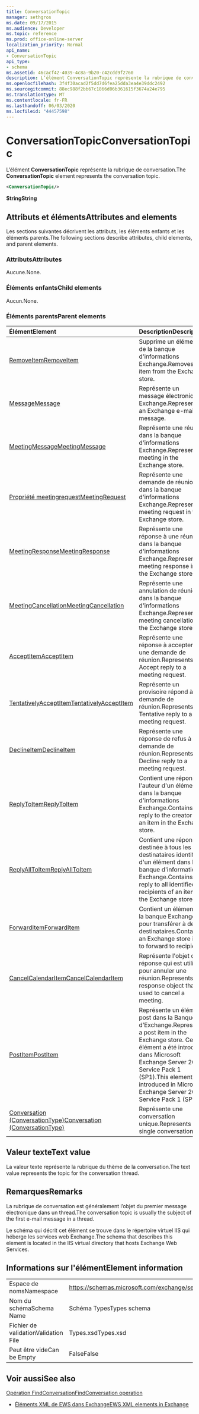 ```yaml
---
title: ConversationTopic
manager: sethgros
ms.date: 09/17/2015
ms.audience: Developer
ms.topic: reference
ms.prod: office-online-server
localization_priority: Normal
api_name:
- ConversationTopic
api_type:
- schema
ms.assetid: 46cacf42-4039-4c8a-9b20-c42cdd9f2760
description: L’élément ConversationTopic représente la rubrique de conversation.
ms.openlocfilehash: 3f4f30acad2f5dd7d6fea25dda3ea4e39ddc2492
ms.sourcegitcommit: 88ec988f2bb67c1866d06b361615f3674a24e795
ms.translationtype: MT
ms.contentlocale: fr-FR
ms.lasthandoff: 06/03/2020
ms.locfileid: "44457598"
---
```

# <a name="conversationtopic"></a><span data-ttu-id="1a1e1-103">ConversationTopic</span><span class="sxs-lookup"><span data-stu-id="1a1e1-103">ConversationTopic</span></span>

<span data-ttu-id="1a1e1-104">L’élément **ConversationTopic** représente la rubrique de conversation.</span><span class="sxs-lookup"><span data-stu-id="1a1e1-104">The **ConversationTopic** element represents the conversation topic.</span></span> 
  
```xml
<ConversationTopic/>
```

 <span data-ttu-id="1a1e1-105">**String**</span><span class="sxs-lookup"><span data-stu-id="1a1e1-105">**String**</span></span>
## <a name="attributes-and-elements"></a><span data-ttu-id="1a1e1-106">Attributs et éléments</span><span class="sxs-lookup"><span data-stu-id="1a1e1-106">Attributes and elements</span></span>

<span data-ttu-id="1a1e1-107">Les sections suivantes décrivent les attributs, les éléments enfants et les éléments parents.</span><span class="sxs-lookup"><span data-stu-id="1a1e1-107">The following sections describe attributes, child elements, and parent elements.</span></span>
  
### <a name="attributes"></a><span data-ttu-id="1a1e1-108">Attributs</span><span class="sxs-lookup"><span data-stu-id="1a1e1-108">Attributes</span></span>

<span data-ttu-id="1a1e1-109">Aucune.</span><span class="sxs-lookup"><span data-stu-id="1a1e1-109">None.</span></span>
  
### <a name="child-elements"></a><span data-ttu-id="1a1e1-110">Éléments enfants</span><span class="sxs-lookup"><span data-stu-id="1a1e1-110">Child elements</span></span>

<span data-ttu-id="1a1e1-111">Aucun.</span><span class="sxs-lookup"><span data-stu-id="1a1e1-111">None.</span></span>
  
### <a name="parent-elements"></a><span data-ttu-id="1a1e1-112">Éléments parents</span><span class="sxs-lookup"><span data-stu-id="1a1e1-112">Parent elements</span></span>

|<span data-ttu-id="1a1e1-113">**Élément**</span><span class="sxs-lookup"><span data-stu-id="1a1e1-113">**Element**</span></span>|<span data-ttu-id="1a1e1-114">**Description**</span><span class="sxs-lookup"><span data-stu-id="1a1e1-114">**Description**</span></span>|
|:-----|:-----|
|[<span data-ttu-id="1a1e1-115">RemoveItem</span><span class="sxs-lookup"><span data-stu-id="1a1e1-115">RemoveItem</span></span>](removeitem.md) <br/> |<span data-ttu-id="1a1e1-116">Supprime un élément de la banque d'informations Exchange.</span><span class="sxs-lookup"><span data-stu-id="1a1e1-116">Removes an item from the Exchange store.</span></span>  <br/> |
|[<span data-ttu-id="1a1e1-117">Message</span><span class="sxs-lookup"><span data-stu-id="1a1e1-117">Message</span></span>](message-ex15websvcsotherref.md) <br/> |<span data-ttu-id="1a1e1-118">Représente un message électronique Exchange.</span><span class="sxs-lookup"><span data-stu-id="1a1e1-118">Represents an Exchange e-mail message.</span></span>  <br/> |
|[<span data-ttu-id="1a1e1-119">MeetingMessage</span><span class="sxs-lookup"><span data-stu-id="1a1e1-119">MeetingMessage</span></span>](meetingmessage.md) <br/> |<span data-ttu-id="1a1e1-120">Représente une réunion dans la banque d'informations Exchange.</span><span class="sxs-lookup"><span data-stu-id="1a1e1-120">Represents a meeting in the Exchange store.</span></span>  <br/> |
|[<span data-ttu-id="1a1e1-121">Propriété meetingrequest</span><span class="sxs-lookup"><span data-stu-id="1a1e1-121">MeetingRequest</span></span>](meetingrequest.md) <br/> |<span data-ttu-id="1a1e1-122">Représente une demande de réunion dans la banque d'informations Exchange.</span><span class="sxs-lookup"><span data-stu-id="1a1e1-122">Represents a meeting request in the Exchange store.</span></span>  <br/> |
|[<span data-ttu-id="1a1e1-123">MeetingResponse</span><span class="sxs-lookup"><span data-stu-id="1a1e1-123">MeetingResponse</span></span>](meetingresponse.md) <br/> |<span data-ttu-id="1a1e1-124">Représente une réponse à une réunion dans la banque d'informations Exchange.</span><span class="sxs-lookup"><span data-stu-id="1a1e1-124">Represents a meeting response in the Exchange store.</span></span>  <br/> |
|[<span data-ttu-id="1a1e1-125">MeetingCancellation</span><span class="sxs-lookup"><span data-stu-id="1a1e1-125">MeetingCancellation</span></span>](meetingcancellation.md) <br/> |<span data-ttu-id="1a1e1-126">Représente une annulation de réunion dans la banque d'informations Exchange.</span><span class="sxs-lookup"><span data-stu-id="1a1e1-126">Represents a meeting cancellation in the Exchange store.</span></span>  <br/> |
|[<span data-ttu-id="1a1e1-127">AcceptItem</span><span class="sxs-lookup"><span data-stu-id="1a1e1-127">AcceptItem</span></span>](acceptitem.md) <br/> |<span data-ttu-id="1a1e1-128">Représente une réponse à accepter à une demande de réunion.</span><span class="sxs-lookup"><span data-stu-id="1a1e1-128">Represents an Accept reply to a meeting request.</span></span>  <br/> |
|[<span data-ttu-id="1a1e1-129">TentativelyAcceptItem</span><span class="sxs-lookup"><span data-stu-id="1a1e1-129">TentativelyAcceptItem</span></span>](tentativelyacceptitem.md) <br/> |<span data-ttu-id="1a1e1-130">Représente un provisoire répond à une demande de réunion.</span><span class="sxs-lookup"><span data-stu-id="1a1e1-130">Represents a Tentative reply to a meeting request.</span></span>  <br/> |
|[<span data-ttu-id="1a1e1-131">DeclineItem</span><span class="sxs-lookup"><span data-stu-id="1a1e1-131">DeclineItem</span></span>](declineitem.md) <br/> |<span data-ttu-id="1a1e1-132">Représente une réponse de refus à une demande de réunion.</span><span class="sxs-lookup"><span data-stu-id="1a1e1-132">Represents a Decline reply to a meeting request.</span></span>  <br/> |
|[<span data-ttu-id="1a1e1-133">ReplyToItem</span><span class="sxs-lookup"><span data-stu-id="1a1e1-133">ReplyToItem</span></span>](replytoitem.md) <br/> |<span data-ttu-id="1a1e1-134">Contient une réponse à l'auteur d'un élément dans la banque d'informations Exchange.</span><span class="sxs-lookup"><span data-stu-id="1a1e1-134">Contains a reply to the creator of an item in the Exchange store.</span></span>  <br/> |
|[<span data-ttu-id="1a1e1-135">ReplyAllToItem</span><span class="sxs-lookup"><span data-stu-id="1a1e1-135">ReplyAllToItem</span></span>](replyalltoitem.md) <br/> |<span data-ttu-id="1a1e1-136">Contient une réponse destinée à tous les destinataires identifiés d'un élément dans la banque d'informations Exchange.</span><span class="sxs-lookup"><span data-stu-id="1a1e1-136">Contains a reply to all identified recipients of an item in the Exchange store.</span></span>  <br/> |
|[<span data-ttu-id="1a1e1-137">ForwardItem</span><span class="sxs-lookup"><span data-stu-id="1a1e1-137">ForwardItem</span></span>](forwarditem.md) <br/> |<span data-ttu-id="1a1e1-138">Contient un élément de la banque Exchange pour transférer à des destinataires.</span><span class="sxs-lookup"><span data-stu-id="1a1e1-138">Contains an Exchange store item to forward to recipients.</span></span>  <br/> |
|[<span data-ttu-id="1a1e1-139">CancelCalendarItem</span><span class="sxs-lookup"><span data-stu-id="1a1e1-139">CancelCalendarItem</span></span>](cancelcalendaritem.md) <br/> |<span data-ttu-id="1a1e1-140">Représente l'objet de réponse qui est utilisé pour annuler une réunion.</span><span class="sxs-lookup"><span data-stu-id="1a1e1-140">Represents the response object that is used to cancel a meeting.</span></span>  <br/> |
|[<span data-ttu-id="1a1e1-141">PostItem</span><span class="sxs-lookup"><span data-stu-id="1a1e1-141">PostItem</span></span>](postitem.md) <br/> |<span data-ttu-id="1a1e1-142">Représente un élément post dans la Banque d’Exchange.</span><span class="sxs-lookup"><span data-stu-id="1a1e1-142">Represents a post item in the Exchange store.</span></span> <span data-ttu-id="1a1e1-143">Cet élément a été introduit dans Microsoft Exchange Server 2007 Service Pack 1 (SP1).</span><span class="sxs-lookup"><span data-stu-id="1a1e1-143">This element was introduced in Microsoft Exchange Server 2007 Service Pack 1 (SP1).</span></span>  <br/> |
|[<span data-ttu-id="1a1e1-144">Conversation (ConversationType)</span><span class="sxs-lookup"><span data-stu-id="1a1e1-144">Conversation (ConversationType)</span></span>](conversation-conversationtype.md) <br/> |<span data-ttu-id="1a1e1-145">Représente une conversation unique.</span><span class="sxs-lookup"><span data-stu-id="1a1e1-145">Represents a single conversation.</span></span>  <br/> |
   
## <a name="text-value"></a><span data-ttu-id="1a1e1-146">Valeur texte</span><span class="sxs-lookup"><span data-stu-id="1a1e1-146">Text value</span></span>

<span data-ttu-id="1a1e1-147">La valeur texte représente la rubrique du thème de la conversation.</span><span class="sxs-lookup"><span data-stu-id="1a1e1-147">The text value represents the topic for the conversation thread.</span></span>
  
## <a name="remarks"></a><span data-ttu-id="1a1e1-148">Remarques</span><span class="sxs-lookup"><span data-stu-id="1a1e1-148">Remarks</span></span>

<span data-ttu-id="1a1e1-149">La rubrique de conversation est généralement l’objet du premier message électronique dans un thread.</span><span class="sxs-lookup"><span data-stu-id="1a1e1-149">The conversation topic is usually the subject of the first e-mail message in a thread.</span></span>
  
<span data-ttu-id="1a1e1-150">Le schéma qui décrit cet élément se trouve dans le répertoire virtuel IIS qui héberge les services web Exchange.</span><span class="sxs-lookup"><span data-stu-id="1a1e1-150">The schema that describes this element is located in the IIS virtual directory that hosts Exchange Web Services.</span></span>
  
## <a name="element-information"></a><span data-ttu-id="1a1e1-151">Informations sur l'élément</span><span class="sxs-lookup"><span data-stu-id="1a1e1-151">Element information</span></span>

|||
|:-----|:-----|
|<span data-ttu-id="1a1e1-152">Espace de noms</span><span class="sxs-lookup"><span data-stu-id="1a1e1-152">Namespace</span></span>  <br/> |https://schemas.microsoft.com/exchange/services/2006/types  <br/> |
|<span data-ttu-id="1a1e1-153">Nom du schéma</span><span class="sxs-lookup"><span data-stu-id="1a1e1-153">Schema Name</span></span>  <br/> |<span data-ttu-id="1a1e1-154">Schéma Types</span><span class="sxs-lookup"><span data-stu-id="1a1e1-154">Types schema</span></span>  <br/> |
|<span data-ttu-id="1a1e1-155">Fichier de validation</span><span class="sxs-lookup"><span data-stu-id="1a1e1-155">Validation File</span></span>  <br/> |<span data-ttu-id="1a1e1-156">Types.xsd</span><span class="sxs-lookup"><span data-stu-id="1a1e1-156">Types.xsd</span></span>  <br/> |
|<span data-ttu-id="1a1e1-157">Peut être vide</span><span class="sxs-lookup"><span data-stu-id="1a1e1-157">Can be Empty</span></span>  <br/> |<span data-ttu-id="1a1e1-158">False</span><span class="sxs-lookup"><span data-stu-id="1a1e1-158">False</span></span>  <br/> |
   
## <a name="see-also"></a><span data-ttu-id="1a1e1-159">Voir aussi</span><span class="sxs-lookup"><span data-stu-id="1a1e1-159">See also</span></span>



[<span data-ttu-id="1a1e1-160">Opération FindConversation</span><span class="sxs-lookup"><span data-stu-id="1a1e1-160">FindConversation operation</span></span>](findconversation-operation.md)


- [<span data-ttu-id="1a1e1-161">Éléments XML de EWS dans Exchange</span><span class="sxs-lookup"><span data-stu-id="1a1e1-161">EWS XML elements in Exchange</span></span>](ews-xml-elements-in-exchange.md)

